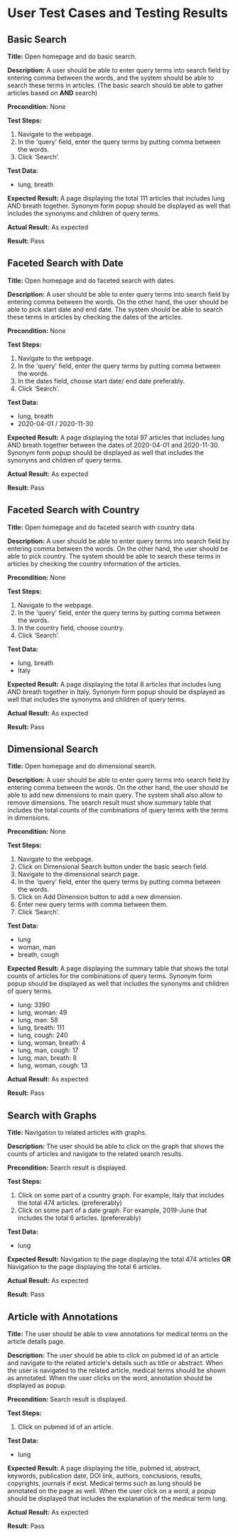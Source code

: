 # User Test Cases and Testing Results

## Basic Search

**Title:** Open homepage and do basic search.

**Description:** A user should be able to enter query terms into search field by entering comma between the words, and the system should be able to search these terms in articles. (The basic search should be able to gather articles based on **AND** search)

**Precondition:** None

**Test Steps:**

1. Navigate to the webpage.
2. In the 'query' field, enter the query terms by putting comma between the words.
3. Click ‘Search’.

**Test Data:**

* lung, breath

**Expected Result:** A page displaying the total 111 articles that includes lung AND breath together. Synonym form popup should be displayed as well that includes the synonyms and children of query terms.

**Actual Result:** As expected

**Result:** Pass

## Faceted Search with Date

**Title:** Open homepage and do faceted search with dates.

**Description:** A user should be able to enter query terms into search field by entering comma between the words. On the other hand, the user should be able to pick start date and end date. The system should be able to search these terms in articles by checking the dates of the articles. 

**Precondition:** None

**Test Steps:**

1. Navigate to the webpage.
2. In the 'query' field, enter the query terms by putting comma between the words.
3. In the dates field, choose start date/ end date preferably.
4. Click ‘Search’.

**Test Data:**

* lung, breath
* 2020-04-01 / 2020-11-30

**Expected Result:** A page displaying the total 97 articles that includes lung AND breath together between the dates of 2020-04-01 and 2020-11-30. Synonym form popup should be displayed as well that includes the synonyms and children of query terms.

**Actual Result:** As expected

**Result:** Pass

## Faceted Search with Country

**Title:** Open homepage and do faceted search with country data.

**Description:** A user should be able to enter query terms into search field by entering comma between the words. On the other hand, the user should be able to pick country. The system should be able to search these terms in articles by checking the country information of the articles. 

**Precondition:** None

**Test Steps:**

1. Navigate to the webpage.
2. In the 'query' field, enter the query terms by putting comma between the words.
3. In the country field, choose country.
4. Click ‘Search’.

**Test Data:**

* lung, breath
* Italy

**Expected Result:** A page displaying the total 8 articles that includes lung AND breath together in Italy. Synonym form popup should be displayed as well that includes the synonyms and children of query terms.

**Actual Result:** As expected

**Result:** Pass

## Dimensional Search

**Title:** Open homepage and do dimensional search.

**Description:** A user should be able to enter query terms into search field by entering comma between the words. On the other hand, the user should be able to add new dimensions to main query. The system shall also allow to remove dimensions. The search result must show summary table that includes the total counts of the combinations of query terms with the terms in dimensions.

**Precondition:** None

**Test Steps:**

1. Navigate to the webpage.
2. Click on Dimensional Search button under the basic search field.
3. Navigate to the dimensional search page.
4. In the 'query' field, enter the query terms by putting comma between the words.
5. Click on Add Dimension button to add a new dimension.
6. Enter new query terms with comma between them.
7. Click ‘Search’.

**Test Data:**

* lung
* woman, man
* breath, cough

**Expected Result:** A page displaying the summary table that shows the total counts of articles for the combinations of query terms. Synonym form popup should be displayed as well that includes the synonyms and children of query terms.

* lung: 3390
* lung, woman: 49
* lung, man: 58
* lung, breath: 111
* lung, cough: 240
* lung, woman, breath: 4
* lung, man, cough: 17
* lung, man, breath: 8
* lung, woman, cough: 13

**Actual Result:** As expected

**Result:** Pass

## Search with Graphs

**Title:**  Navigation to related articles with graphs.

**Description:** The user should be able to click on the graph that shows the counts of articles and navigate to the related search results. 

**Precondition:** Search result is displayed.

**Test Steps:**

1. Click on some part of a country graph. For example, Italy that includes the total 474 articles. (prefererably)
2. Click on some part of a date graph. For example, 2019-June that includes the total 6 articles. (prefererably)

**Test Data:**

* lung

**Expected Result:** Navigation to the page displaying the total 474 articles **OR** Navigation to the page displaying the total 6 articles.

**Actual Result:** As expected

**Result:** Pass

## Article with Annotations

**Title:** The user should be able to view annotations for medical terms on the article details page.

**Description:** The user should be able to click on pubmed id of an article and navigate to the related article's details such as title or abstract. When the user is navigated to the related article, medical terms should be shown as annotated. When the user clicks on the word, annotation should be displayed as popup.

**Precondition:** Search result is displayed.

**Test Steps:**

1. Click on pubmed id of an article.

**Test Data:**

* lung

**Expected Result:** A page displaying the title, pubmed id, abstract, keywords, publication date, DOI link, authors, conclusions, results, copyrights, journals if exist.
Medical terms such as lung should be annotated on the page as well. When the user click on a word, a popup should be displayed that includes the explanation of the medical term lung.

**Actual Result:** As expected

**Result:** Pass
